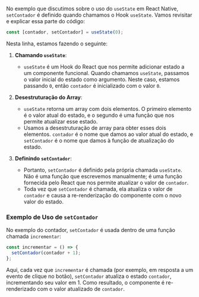 No exemplo que discutimos sobre o uso do `useState` em React Native, `setContador` é definido quando chamamos o Hook `useState`. Vamos revisitar e explicar essa parte do código:

```jsx
const [contador, setContador] = useState(0);
```

Nesta linha, estamos fazendo o seguinte:

1. **Chamando `useState`**:
   - `useState` é um Hook do React que nos permite adicionar estado a um componente funcional. Quando chamamos `useState`, passamos o valor inicial do estado como argumento. Neste caso, estamos passando `0`, então `contador` é inicializado com o valor `0`.

2. **Desestruturação do Array**:
   - `useState` retorna um array com dois elementos. O primeiro elemento é o valor atual do estado, e o segundo é uma função que nos permite atualizar esse estado.
   - Usamos a desestruturação de array para obter esses dois elementos. `contador` é o nome que damos ao valor atual do estado, e `setContador` é o nome que damos à função de atualização do estado.

3. **Definindo `setContador`**:
   - Portanto, `setContador` é definido pela própria chamada `useState`. Não é uma função que escrevemos manualmente; é uma função fornecida pelo React que nos permite atualizar o valor de `contador`.
   - Toda vez que `setContador` é chamada, ela atualiza o valor de `contador` e causa a re-renderização do componente com o novo valor do estado.

### Exemplo de Uso de `setContador`

No exemplo do contador, `setContador` é usada dentro de uma função chamada `incrementar`:

```jsx
const incrementar = () => {
  setContador(contador + 1);
};
```

Aqui, cada vez que `incrementar` é chamada (por exemplo, em resposta a um evento de clique no botão), `setContador` atualiza o estado `contador`, incrementando seu valor em 1. Como resultado, o componente é re-renderizado com o valor atualizado de `contador`.